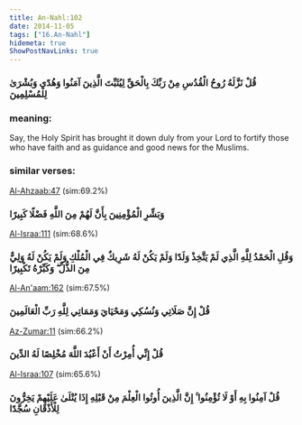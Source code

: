 ```yaml
---
title: An-Nahl:102
date: 2014-11-05
tags: ["16.An-Nahl"]
hidemeta: true 
ShowPostNavLinks: true 
---
```

### قُلْ نَزَّلَهُ رُوحُ الْقُدُسِ مِنْ رَبِّكَ بِالْحَقِّ لِيُثَبِّتَ الَّذِينَ آمَنُوا وَهُدًى وَبُشْرَىٰ لِلْمُسْلِمِينَ
### meaning: 
Say, the Holy Spirit has brought it down duly from your Lord to fortify those who have faith and as guidance and good news for the Muslims.
### similar verses: 

[Al-Ahzaab:47](/33/47) (sim:69.2%)

### وَبَشِّرِ الْمُؤْمِنِينَ بِأَنَّ لَهُمْ مِنَ اللَّهِ فَضْلًا كَبِيرًا

[Al-Israa:111](/17/111) (sim:68.6%)

### وَقُلِ الْحَمْدُ لِلَّهِ الَّذِي لَمْ يَتَّخِذْ وَلَدًا وَلَمْ يَكُنْ لَهُ شَرِيكٌ فِي الْمُلْكِ وَلَمْ يَكُنْ لَهُ وَلِيٌّ مِنَ الذُّلِّ ۖ وَكَبِّرْهُ تَكْبِيرًا

[Al-An'aam:162](/6/162) (sim:67.5%)

### قُلْ إِنَّ صَلَاتِي وَنُسُكِي وَمَحْيَايَ وَمَمَاتِي لِلَّهِ رَبِّ الْعَالَمِينَ

[Az-Zumar:11](/39/11) (sim:66.2%)

### قُلْ إِنِّي أُمِرْتُ أَنْ أَعْبُدَ اللَّهَ مُخْلِصًا لَهُ الدِّينَ

[Al-Israa:107](/17/107) (sim:65.6%)

### قُلْ آمِنُوا بِهِ أَوْ لَا تُؤْمِنُوا ۚ إِنَّ الَّذِينَ أُوتُوا الْعِلْمَ مِنْ قَبْلِهِ إِذَا يُتْلَىٰ عَلَيْهِمْ يَخِرُّونَ لِلْأَذْقَانِ سُجَّدًا
